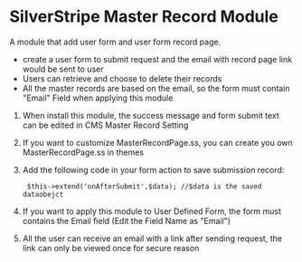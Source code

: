 # SilverStripe Master Record Module

A module that add user form and user form record page.

- create a user form to submit request and the email with record page link would be sent to user 
- Users can retrieve and choose to delete their records
- All the master records are based on the email, so the form must contain "Email" Field when applying this module 



1. When install this module, the success message and form submit text can be edited in CMS Master Record Setting

2. If you want to customize MasterRecordPage.ss, you can create you own  MasterRecordPage.ss in themes

3. Add the following code in your form action to save submission record:

        $this->extend('onAfterSubmit',$data); //$data is the saved dataobejct
       
4. If you want to apply this module to User Defined Form, the form must contains the Email field (Edit the Field Name as "Email")    
5. All the user can receive an email with a link after sending request, the link can only be viewed once for secure reason     
    
